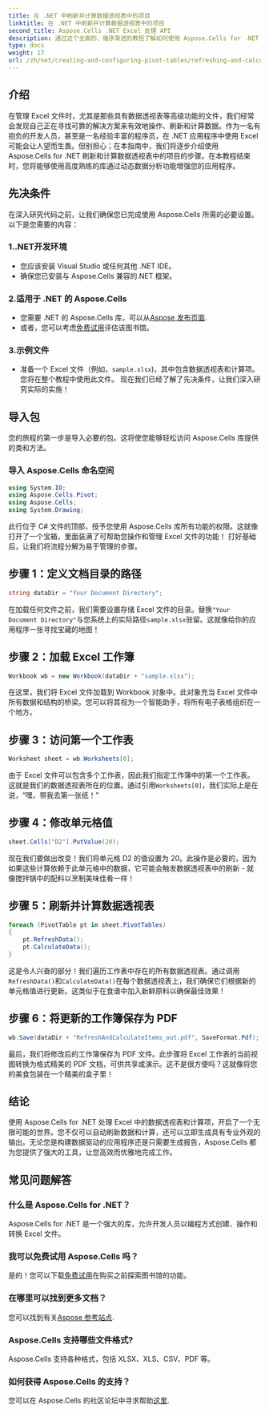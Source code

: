 ```yaml
---
title: 在 .NET 中刷新并计算数据透视表中的项目
linktitle: 在 .NET 中刷新并计算数据透视表中的项目
second_title: Aspose.Cells .NET Excel 处理 API
description: 通过这个全面的、循序渐进的教程了解如何使用 Aspose.Cells for .NET 刷新和计算数据透视表中的项目。
type: docs
weight: 17
url: /zh/net/creating-and-configuring-pivot-tables/refreshing-and-calculating-items/
---
```

## 介绍
在管理 Excel 文件时，尤其是那些具有数据透视表等高级功能的文件，我们经常会发现自己正在寻找可靠的解决方案来有效地操作、刷新和计算数据。作为一名有抱负的开发人员，甚至是一名经验丰富的程序员，在 .NET 应用程序中使用 Excel 可能会让人望而生畏。但别担心；在本指南中，我们将逐步介绍使用 Aspose.Cells for .NET 刷新和计算数据透视表中的项目的步骤。在本教程结束时，您将能够使用高度熟练的库通过动态数据分析功能增强您的应用程序。
## 先决条件
在深入研究代码之前，让我们确保您已完成使用 Aspose.Cells 所需的必要设置。以下是您需要的内容：
### 1..NET开发环境
- 您应该安装 Visual Studio 或任何其他 .NET IDE。
- 确保您已安装与 Aspose.Cells 兼容的.NET 框架。
### 2.适用于 .NET 的 Aspose.Cells
- 您需要 .NET 的 Aspose.Cells 库，可以从[Aspose 发布页面](https://releases.aspose.com/cells/net/).
- 或者，您可以考虑[免费试用](https://releases.aspose.com/)评估该图书馆。
### 3.示例文件
- 准备一个 Excel 文件（例如，`sample.xlsx`)，其中包含数据透视表和计算项。您将在整个教程中使用此文件。
现在我们已经了解了先决条件，让我们深入研究实际的实施！
## 导入包
您的旅程的第一步是导入必要的包。这将使您能够轻松访问 Aspose.Cells 库提供的类和方法。 
### 导入 Aspose.Cells 命名空间
```csharp
using System.IO;
using Aspose.Cells.Pivot;
using Aspose.Cells;
using System.Drawing;
```
此行位于 C# 文件的顶部，授予您使用 Aspose.Cells 库所有功能的权限。这就像打开了一个宝箱，里面装满了可帮助您操作和管理 Excel 文件的功能！
打好基础后，让我们将流程分解为易于管理的步骤。
## 步骤 1：定义文档目录的路径
```csharp
string dataDir = "Your Document Directory";
```
在加载任何文件之前，我们需要设置存储 Excel 文件的目录。替换`"Your Document Directory"`与您系统上的实际路径`sample.xlsx`驻留。这就像给你的应用程序一张寻找宝藏的地图！
## 步骤 2：加载 Excel 工作簿
```csharp
Workbook wb = new Workbook(dataDir + "sample.xlsx");
```
在这里，我们将 Excel 文件加载到 Workbook 对象中。此对象充当 Excel 文件中所有数据和结构的桥梁。您可以将其视为一个智能助手，将所有电子表格组织在一个地方。
## 步骤 3：访问第一个工作表
```csharp
Worksheet sheet = wb.Worksheets[0];
```
由于 Excel 文件可以包含多个工作表，因此我们指定工作簿中的第一个工作表。这就是我们的数据透视表所在的位置。通过引用`Worksheets[0]`，我们实际上是在说，“嘿，带我去第一张纸！”
## 步骤 4：修改单元格值
```csharp
sheet.Cells["D2"].PutValue(20);
```
现在我们要做出改变！我们将单元格 D2 的值设置为 20。此操作是必要的，因为如果这些计算依赖于此单元格中的数据，它可能会触发数据透视表中的刷新 - 就像搅拌锅中的配料以烹制美味佳肴一样！
## 步骤 5：刷新并计算数据透视表
```csharp
foreach (PivotTable pt in sheet.PivotTables)
{
	pt.RefreshData();
	pt.CalculateData();
}
```
这是令人兴奋的部分！我们遍历工作表中存在的所有数据透视表。通过调用`RefreshData()`和`CalculateData()`在每个数据透视表上，我们确保它们根据新的单元格值进行更新。这类似于在食谱中加入新鲜原料以确保最佳效果！
## 步骤 6：将更新的工作簿保存为 PDF
```csharp
wb.Save(dataDir + "RefreshAndCalculateItems_out.pdf", SaveFormat.Pdf);
```
最后，我们将修改后的工作簿保存为 PDF 文件。此步骤将 Excel 工作表的当前视图转换为格式精美的 PDF 文档，可供共享或演示。这不是很方便吗？这就像将您的美食包装在一个精美的盒子里！
## 结论
使用 Aspose.Cells for .NET 处理 Excel 中的数据透视表和计算项，开启了一个无限可能的世界。您不仅可以自动刷新数据和计算，还可以立即生成具有专业外观的输出。无论您是构建数据驱动的应用程序还是只需要生成报告，Aspose.Cells 都为您提供了强大的工具，让您高效而优雅地完成工作。
## 常见问题解答
### 什么是 Aspose.Cells for .NET？
Aspose.Cells for .NET 是一个强大的库，允许开发人员以编程方式创建、操作和转换 Excel 文件。
### 我可以免费试用 Aspose.Cells 吗？
是的！您可以下载[免费试用](https://releases.aspose.com/)在购买之前探索图书馆的功能。
### 在哪里可以找到更多文档？
您可以找到有关[Aspose 参考站点](https://reference.aspose.com/cells/net/).
### Aspose.Cells 支持哪些文件格式?
Aspose.Cells 支持各种格式，包括 XLSX、XLS、CSV、PDF 等。
### 如何获得 Aspose.Cells 的支持？
您可以在 Aspose.Cells 的社区论坛中寻求帮助[这里](https://forum.aspose.com/c/cells/9).